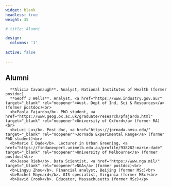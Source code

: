 ```yaml
---
widget: blank
headless: true
weight: 35

# title: Alumni

design:
  columns: '1'
  
active: false
   
---
```


 ## Alumni
      **Alicia Cavanaugh**. Analyst, National Institutes of Health (former postdoc) 
      **Geoff J Wells**. Analyst, <a href="https://www.industry.gov.au/" target="_blank" rel="noopener">Aust. Dept of Ind, Sci & Resources</a> (former postdoc)<br>
      <b>Paola Fajardo</b>. PhD student, <a href="https://www.geog.ox.ac.uk/graduate/research/pfajardo.html" target="_blank" rel="noopener">University of Oxford</a> (former RA)<br>
      <b>Luci Lu</b>. Post doc, <a href="https://jornada.nmsu.edu/" target="_blank" rel="noopener">Jornada Experimental Range</a> (former PhD student)<br>
      <b>Marie C Dade</b>. Lecturer in Urban Greening, <a href="https://findanexpert.unimelb.edu.au/profile/938282-marie-dade" target="_blank" rel="noopener">University of Melbourne</a> (former postdoc)<br>
      <b>Jesse Rieb</b>. Data Scientist, <a href="https://www.nga.mil/" target="_blank" rel="noopener">NGA</a> (former postdoc)<br>
      <b>Lingyu Zhou</b>. Financial analyst, Beijing (former MSc)<br>
      <b>Rachel Maynard</b>. GIS specialist, Virginia (former MSc)<br>
      <b>David Crook</b>. Educator, Massachusetts (former MSc)</p>
